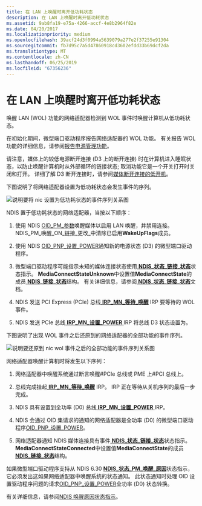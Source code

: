 ```yaml
---
title: 在 LAN 上唤醒时离开低功耗状态
description: 在 LAN 上唤醒时离开低功耗状态
ms.assetid: 9ab8fa19-e75a-4266-accf-4e8b2964f82e
ms.date: 04/20/2017
ms.localizationpriority: medium
ms.openlocfilehash: 39acf24d3f0994a5639079a277e2f37255e91304
ms.sourcegitcommit: fb7d95c7a5d47860918cd3602efdd33b69dcf2da
ms.translationtype: MT
ms.contentlocale: zh-CN
ms.lasthandoff: 06/25/2019
ms.locfileid: "67356236"
---
```

# <a name="low-power-for-wake-on-lan"></a>在 LAN 上唤醒时离开低功耗状态





唤醒 LAN (WOL) 功能的网络适配器检测到 WOL 事件时唤醒计算机从低功耗状态。

在初始化期间，微型端口驱动程序报告网络适配器的 WOL 功能。 有关报告 WOL 功能的详细信息，请参阅[报告电源管理功能](reporting-power-management-capabilities.md)。

请注意，媒体上的较低电源断开连接 (D3 上的断开连接) 时在计算机进入睡眠状态，以防止唤醒计算机时从外部循环的链接状态; 取消功能它是一个开关打开时关闭和打开。 详细了解 D3 断开连接时，请参阅[媒体断开连接的低开机](low-power-on-media-disconnect.md)。

下图说明了将网络适配器设置为低功耗状态会发生事件的序列。

![说明要将 nic 设置为低功耗状态的事件序列关系图](images/d3onsleep.png)

NDIS 置于低功耗状态的网络适配器，当按以下顺序：

1.  使用 NDIS [OID\_PM\_参数](https://docs.microsoft.com/windows-hardware/drivers/network/oid-pm-parameters)唤醒媒体以启用 LAN 唤醒，并禁用连接。 NDIS\_PM\_唤醒\_ON\_链接\_更改\_中清除已启用**WakeUpFlags**成员。

2.  使用 NDIS [OID\_PNP\_设置\_POWER](https://docs.microsoft.com/windows-hardware/drivers/network/oid-pnp-set-power)通知新的电源状态 (D3) 的微型端口驱动程序。

3.  微型端口驱动程序可能指示未知的媒体连接状态使用[ **NDIS\_状态\_链接\_状态**](https://docs.microsoft.com/windows-hardware/drivers/network/ndis-status-link-state)状态指示。 **MediaConnectStateUnknown**中设置值**MediaConnectState**的成员[ **NDIS\_链接\_状态**](https://docs.microsoft.com/windows-hardware/drivers/ddi/content/ntddndis/ns-ntddndis-_ndis_link_state)结构。 有关详细信息，请参阅[ **NDIS\_状态\_链接\_状态**](https://docs.microsoft.com/windows-hardware/drivers/network/ndis-status-link-state)文档。

4.  NDIS 发送 PCI Express (PCIe) 总线[ **IRP\_MN\_等待\_唤醒**](https://docs.microsoft.com/windows-hardware/drivers/kernel/irp-mn-wait-wake) IRP 要等待的 WOL 事件。

5.  NDIS 发送 PCIe 总线[ **IRP\_MN\_设置\_POWER** ](https://docs.microsoft.com/windows-hardware/drivers/kernel/irp-mn-set-power) IRP 将总线 D3 状态设置为。

下图说明了出现 WOL 事件之后还原到的网络适配器的全部功能的事件序列。

![说明要还原到 nic wol 事件之后的全部功能的事件序列关系图](images/d0onwol.png)

网络适配器唤醒计算机时将发生以下序列：

1.  网络适配器中唤醒系统通过断言唤醒\#PCIe 总线或 PME 上\#PCI 总线上。

2.  总线完成挂起[ **IRP\_MN\_等待\_唤醒**](https://docs.microsoft.com/windows-hardware/drivers/kernel/irp-mn-wait-wake) IRP。 IRP 正在等待从关机序列的最后一步完成。

3.  NDIS 具有设置到全功率 (D0) 总线[ **IRP\_MN\_设置\_POWER** ](https://docs.microsoft.com/windows-hardware/drivers/kernel/irp-mn-set-power) IRP。

4.  NDIS 会通过 OID 集请求的通知的网络适配器是全功率 (D0) 的微型端口驱动程序[OID\_PNP\_设置\_POWER](https://docs.microsoft.com/windows-hardware/drivers/network/oid-pnp-set-power)。

5.  网络适配器通知 NDIS 媒体连接具有事件[ **NDIS\_状态\_链接\_状态**](https://docs.microsoft.com/windows-hardware/drivers/network/ndis-status-link-state)状态指示。 **MediaConnectStateConnected**中设置值**MediaConnectState**的成员[ **NDIS\_链接\_状态**](https://docs.microsoft.com/windows-hardware/drivers/ddi/content/ntddndis/ns-ntddndis-_ndis_link_state)结构。

如果微型端口驱动程序支持从 NDIS 6.30 [ **NDIS\_状态\_PM\_唤醒\_原因**](https://docs.microsoft.com/windows-hardware/drivers/network/ndis-status-pm-wake-reason)状态指示，它必须发出这如果网络适配器中唤醒系统的状态通知。 此状态通知时处理 OID 设置驱动程序问题的请求[OID\_PNP\_设置\_POWER](https://docs.microsoft.com/windows-hardware/drivers/network/oid-pnp-set-power)全功率 (D0) 状态转换。

有关详细信息，请参阅[NDIS 唤醒原因状态指示](ndis-wake-reason-status-indications.md)。

 

 






